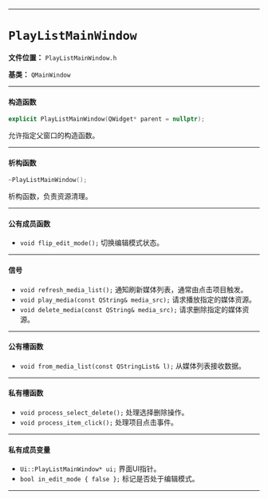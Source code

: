 ------

# `PlayListMainWindow`

**文件位置：** `PlayListMainWindow.h`

**基类：** `QMainWindow`

------

#### 构造函数

```cpp
explicit PlayListMainWindow(QWidget* parent = nullptr);
```

允许指定父窗口的构造函数。

------

#### 析构函数

```cpp
~PlayListMainWindow();
```

析构函数，负责资源清理。

------

#### 公有成员函数

- `void flip_edit_mode();`
   切换编辑模式状态。

------

#### 信号

- `void refresh_media_list();`
   通知刷新媒体列表，通常由点击项目触发。
- `void play_media(const QString& media_src);`
   请求播放指定的媒体资源。
- `void delete_media(const QString& media_src);`
   请求删除指定的媒体资源。

------

#### 公有槽函数

- `void from_media_list(const QStringList& l);`
   从媒体列表接收数据。

------

#### 私有槽函数

- `void process_select_delete();`
   处理选择删除操作。
- `void process_item_click();`
   处理项目点击事件。

------

#### 私有成员变量

- `Ui::PlayListMainWindow* ui;`
   界面UI指针。
- `bool in_edit_mode { false };`
   标记是否处于编辑模式。

------